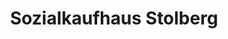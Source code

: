 ---
title: "Sozialkaufhaus Stolberg"
url: /stolberg-rhld/sozialkaufhaus-stolberg/
shop: Gebrauchtwaren
---